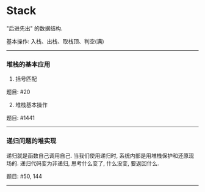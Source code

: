 # Stack

"后进先出" 的数据结构.

基本操作: 入栈、出栈、取栈顶、判空(满)

---

### 堆栈的基本应用 

1. 括号匹配

题目: #20

2. 堆栈基本操作

题目: #1441

---

### 递归问题的堆实现

递归就是函数自己调用自己.
当我们使用递归时, 系统内部是用堆栈保护和还原现场的.
递归代码变为非递归, 思考什么变了, 什么没变, 要返回什么.

题目: #50, 144

---


